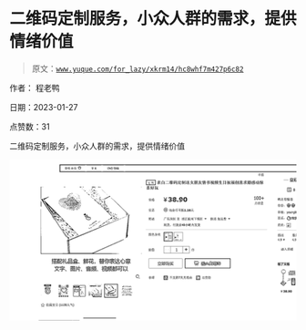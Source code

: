 # 二维码定制服务，小众人群的需求，提供情绪价值

> 原文：[`www.yuque.com/for_lazy/xkrm14/hc8whf7m427p6c82`](https://www.yuque.com/for_lazy/xkrm14/hc8whf7m427p6c82)



作者： 程老鸭 

日期：2023-01-27 

点赞数：31 

二维码定制服务，小众人群的需求，提供情绪价值 

![](img/d7eed1a6ad026c72469b4334c5902932.png) 


